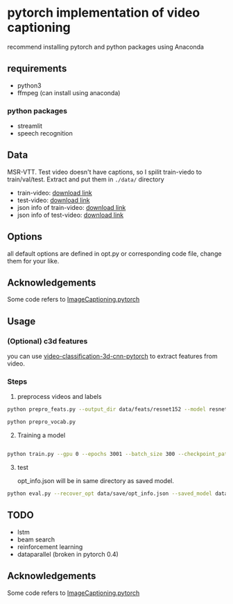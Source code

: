# pytorch implementation of video captioning

recommend installing pytorch and python packages using Anaconda

## requirements

- python3
- ffmpeg (can install using anaconda)

### python packages

- streamlit
- speech recognition

## Data

MSR-VTT. Test video doesn't have captions, so I spilit train-viedo to train/val/test. Extract and put them in `./data/` directory

- train-video: [download link](https://drive.google.com/file/d/1Qi6Gn_l93SzrvmKQQu-drI90L-x8B0ly/view?usp=sharing)
- test-video: [download link](https://drive.google.com/file/d/10fPbEhD-ENVQihrRvKFvxcMzkDlhvf4Q/view?usp=sharing)
- json info of train-video: [download link](https://drive.google.com/file/d/1LcTtsAvfnHhUfHMiI4YkDgN7lF1-_-m7/view?usp=sharing)
- json info of test-video: [download link](https://drive.google.com/file/d/1Kgra0uMKDQssclNZXRLfbj9UQgBv-1YE/view?usp=sharing)


## Options

all default options are defined in opt.py or corresponding code file, change them for your like.

## Acknowledgements
Some code refers to [ImageCaptioning.pytorch](https://github.com/yunjey/pytorch-tutorial/tree/master/tutorials/03-advanced/image_captioning)

## Usage

### (Optional) c3d features
you can use [video-classification-3d-cnn-pytorch](https://github.com/kenshohara/video-classification-3d-cnn-pytorch) to extract features from video. 

### Steps

1. preprocess videos and labels

```bash
python prepro_feats.py --output_dir data/feats/resnet152 --model resnet152 --n_frame_steps 40  --gpu 4,5

python prepro_vocab.py
```

2. Training a model

```bash

python train.py --gpu 0 --epochs 3001 --batch_size 300 --checkpoint_path data/save --feats_dir data/feats/resnet152 --model S2VTAttModel  --with_c3d 1 --c3d_feats_dir data/feats/c3d_feats --dim_vid 4096
```

3. test

    opt_info.json will be in same directory as saved model.

```bash
python eval.py --recover_opt data/save/opt_info.json --saved_model data/save/model_1000.pth --batch_size 100 --gpu 1
```

## TODO
- lstm
- beam search
- reinforcement learning
- dataparallel (broken in pytorch 0.4)


## Acknowledgements
Some code refers to [ImageCaptioning.pytorch](https://github.com/ruotianluo/ImageCaptioning.pytorch)
